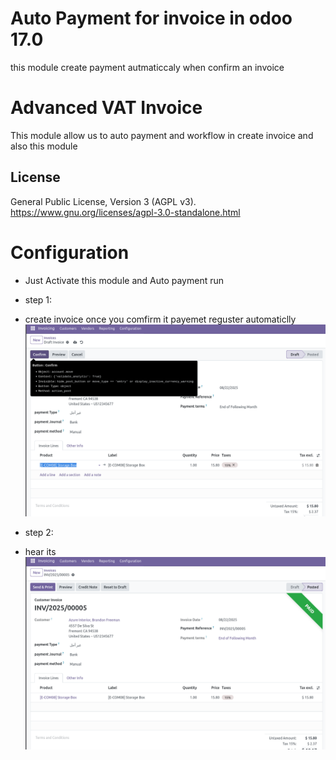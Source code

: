 <h1>Auto Payment for invoice in odoo 17.0 </h1>

this module create payment autmaticcaly when confirm an invoice 


Advanced VAT Invoice
====================
This module allow us to auto payment and workflow in create invoice and also this module 

License
-------
General Public License, Version 3 (AGPL v3).
https://www.gnu.org/licenses/agpl-3.0-standalone.html

Configuration
=============
* Just Activate this module and Auto payment run

* step 1:
* create invoice once you comfirm it payemet reguster automaticlly 
  <img src="static/description/Screenshot from 2025-08-22 21-13-46.png"/>
* step 2:
* hear its 
  <img src="static/description/Screenshot from 2025-08-22 21-14-04.png"/>
  
          

